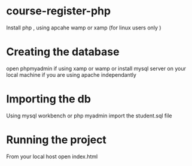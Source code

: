 # course-register-php
Install php , using apcahe wamp or xamp (for linux users only )


# Creating the database

open phpmyadmin if using xamp or wamp or install mysql server on your local machine if you are using apache independantly 

# Importing the db

Using mysql workbench or php myadmin import the student.sql file

# Running the project 

From your local host open index.html 


